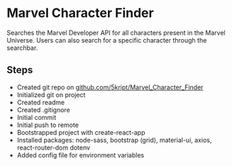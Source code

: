 # Marvel Character Finder
Searches the Marvel Developer API for all characters present in the Marvel Universe. Users can also search for a specific character through the searchbar.

## Steps
- Created git repo on [github.com/5kript/Marvel_Character_Finder](https://github.com/5kript/Marvel_Character_Finder)
- Initialized git on project
- Created readme
- Created .gitignore
- Initial commit
- Initial push to remote
- Bootstrapped project with create-react-app
- Installed packages: node-sass, bootstrap (grid), material-ui, axios, react-router-dom dotenv
- Added config file for environment variables